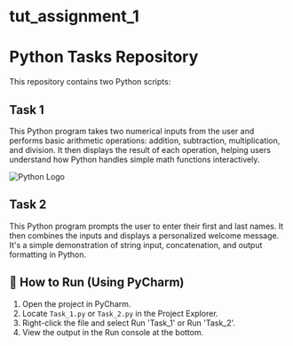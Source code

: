 # tut_assignment_1
# Python Tasks Repository

This repository contains two Python scripts:

## Task 1
This Python program takes two numerical inputs from the user and performs basic arithmetic operations: addition, subtraction, multiplication, and division. It then displays the result of each operation, helping users understand how Python handles simple math functions interactively.

![Python Logo](https://www.python.org/static/community_logos/python-logo.png)


## Task 2
This Python program prompts the user to enter their first and last names. It then combines the inputs and displays a personalized welcome message. It's a simple demonstration of string input, concatenation, and output formatting in Python.



## 🚀 How to Run (Using PyCharm)

1. Open the project in PyCharm.
2. Locate `Task_1.py` or `Task_2.py` in the Project Explorer.
3. Right-click the file and select Run 'Task_1' or Run 'Task_2'.
4. View the output in the Run console at the bottom.
